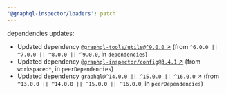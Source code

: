 ```yaml
---
'@graphql-inspector/loaders': patch
---
```

dependencies updates:
  - Updated dependency [`@graphql-tools/utils@^9.0.0`
    ↗︎](https://www.npmjs.com/package/@graphql-tools/utils/v/9.0.0) (from `^6.0.0 || ^7.0.0 ||
    ^8.0.0 || ^9.0.0`, in `dependencies`)
  - Updated dependency [`@graphql-inspector/config@3.4.1`
    ↗︎](https://www.npmjs.com/package/@graphql-inspector/config/v/3.4.1) (from `workspace:*`, in
    `peerDependencies`)
  - Updated dependency [`graphql@^14.0.0 || ^15.0.0 || ^16.0.0`
    ↗︎](https://www.npmjs.com/package/graphql/v/14.0.0) (from `^13.0.0 || ^14.0.0 || ^15.0.0 ||
    ^16.0.0`, in `peerDependencies`)
